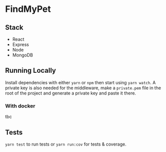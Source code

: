 # FindMyPet

## Stack

- React
- Express
- Node
- MongoDB

## Running Locally

Install dependencies with either `yarn` or `npm` then start using `yarn watch`. A private key is also needed for the middleware, make a `private.pem` file in the root of the project and generate a private key and paste it there.

### With docker

tbc

## Tests

`yarn test` to run tests or `yarn run:cov` for tests & coverage.
